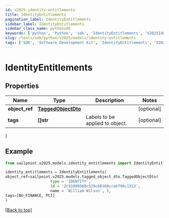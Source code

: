 ```yaml
---
id: v2025-identity-entitlements
title: IdentityEntitlements
pagination_label: IdentityEntitlements
sidebar_label: IdentityEntitlements
sidebar_class_name: pythonsdk
keywords: ['python', 'Python', 'sdk', 'IdentityEntitlements', 'V2025IdentityEntitlements'] 
slug: /tools/sdk/python/v2025/models/identity-entitlements
tags: ['SDK', 'Software Development Kit', 'IdentityEntitlements', 'V2025IdentityEntitlements']
---
```


# IdentityEntitlements


## Properties

Name | Type | Description | Notes
------------ | ------------- | ------------- | -------------
**object_ref** | [**TaggedObjectDto**](tagged-object-dto) |  | [optional] 
**tags** | **[]str** | Labels to be applied to object. | [optional] 
}

## Example

```python
from sailpoint.v2025.models.identity_entitlements import IdentityEntitlements

identity_entitlements = IdentityEntitlements(
object_ref=sailpoint.v2025.models.tagged_object_dto.TaggedObjectDto(
                    type = 'IDENTITY', 
                    id = '2c91808568c529c60168cca6f90c1313', 
                    name = 'William Wilson', ),
tags=[BU_FINANCE, PCI]
)

```
[[Back to top]](#) 

